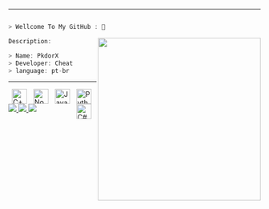 ---------------
```csharp

> Wellcome To My GitHub : 👋

```


<p aling="center">
	<a aling="left">
		<img align="right" width="325" src="https://github-readme-stats.vercel.app/api?username=PKDORX&theme=midnight-purple&show_icons=true" data-canonical-src="https://github-readme-stats.vercel.app/api?username=psauxx&amp;show_icons=true&amp;theme=radical" style="max-width: 150%;"/>
	</a>
</p>

```csharp
Description:

> Name: PkdorX
> Developer: Cheat
> language: pt-br

```
---------------

<p aling="center">
	<a aling="right">
		<img align="right" alt="Python" width="30px" style="padding-right:10px;" src="https://cdn.jsdelivr.net/gh/devicons/devicon/icons/python/python-plain.svg" />
	</a>
	<a aling="right">
		<img align="right" alt="JavaScript" width="30px" style="padding-right:10px;" src="https://cdn.jsdelivr.net/gh/devicons/devicon/icons/javascript/javascript-plain.svg" />
		</a>
	<a aling="right">
		<img align="right" alt="NodeJS" width="30px" style="padding-right:10px;" src="https://cdn.jsdelivr.net/gh/devicons/devicon/icons/nodejs/nodejs-original.svg" />
		</a>
	<a aling="right">
		<img align="right" alt="C++" width="30px" style="padding-right:10px;" src="https://cdn.jsdelivr.net/gh/devicons/devicon/icons/cplusplus/cplusplus-line.svg" 
		</a>
	<a aling="right">
		<img align="right" alt="C#" width="30px" style="padding-right:10px;" src="https://cdn.jsdelivr.net/gh/devicons/devicon/icons/csharp/csharp-line.svg" />
		</a>
	<a aling="left">
  <a href="https://discord.gg/jp5Kf5EaDA">
      <img src="https://img.shields.io/badge/DISCORD-gray.svg?colorA=655BE1&colorB=3c72ff&style=for-the-badge"/>
    </a
	  <a aling="left">
  <a href="https://www.youtube.com/@PKDORX">
      <img src="https://img.shields.io/badge/YOUTUBE-gray.svg?colorA=655BE1&colorB=ff0000&style=for-the-badge"/>
    </a
	  <a aling="left">
  <a href="https://ayo.so/pkdorx">
      <img src="https://img.shields.io/badge/WEB-gray.svg?colorA=655BE1&colorB=8000FF&style=for-the-badge"/>
    </a
		</a>
	</p>












	



	



  

 


 


  
  


